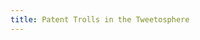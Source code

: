 ```yaml
---
title: Patent Trolls in the Tweetosphere
---
```


<link href='css/metricsgraphics.css' rel='stylesheet' type='text/css'>
<script src='https://ajax.googleapis.com/ajax/libs/jquery/1.11.1/jquery.min.js'></script>
<script src='https://cdnjs.cloudflare.com/ajax/libs/d3/3.4.11/d3.min.js' charset='utf-8'></script>
<script src='js/metricsgraphics.min.js'></script>
<script src='js/main.js'></script>


<xmp theme="journal" style="display:none;">

Patent Trolls in the Tweetosphere
=================================


Twitter Keyword Mentions 
------------------------
The figures below show a year-by-year breakdown of twitter mentions of particular keywords, as articulated by each graphic's respective legend. The sample size of each graphic is the entirety of the Twitter corpus for each graphic's respective year.


From the figure we see gradual inreases in the mentions of terms relating to patent trolls or patent assertion entities over time, which may correspond to the increasing popularity and user base of Twitter. However, we see significant spikes in mentions for the term "pae", or patent assertion entity, which occurs around the end of the first quarter of 2013. The trend dies down to a regular level by the end of the year but spikes again to the highest point in mid 2014. This correlates almost exactly with the Alice Corp vs CLS Bank Supreme Court case which many of the major technology companies were eager and actively urging to have heard by the Supreme Court. The case was argued in March of 2014 and decided in June. 


The Alice Corp case was highly anticipated by major players in the technology and software industry, as well as lawyers involved in patent litigation, and preliminary studies have shown a decrease in patent lawsuits since the ruling. It may be too early to tell if this case was the main cause of the decline but the ruling was significant enough to believe that it may be shifting the tactics of many "patent trolls" as more dubious software patents are likely to be covering unpatentable ideas and processes. This, along with increased publicity as shown by the Twitter mention proxy we present in the figures, will change the rate at which companies settle lawsuits or choose to fight them in court. 


We've also included important dates in the patent troll world over the last 5 years. Each landmark is denoted by a vertical line in the graph with a number associated with that line. The numbers correspond to the table at the end of this section.


<div class='container' style='width: 1200px'>
    <div id='mentions1-2010'></div>
    <div id='mentions1-2010_legend'></div>
    <div id='mentions1-2011'></div>
    <div id='mentions1-2011_legend'></div>
    <div id='mentions1-2012'></div>
    <div id='mentions1-2012_legend'></div>
    <div id='mentions1-2013'></div>
    <div id='mentions1-2013_legend'></div>
    <div id='mentions1-2014'></div>
    <div id='mentions1-2014_legend'></div>
</div>


---


Court Jurisdiction and Patent Lawsuits
--------------------------------------
From the analysis of patent lawsuits from 2010 to 2012 we discovered that there are about 10 primary entities that bring the majority of lawsuits, and these are heard, for the most part, in three court districts. Texas is the leading district in both years, with Delaware and California close behind. These three combine for 50% of all lawsuits in 2010 and then increased to 71% in 2012. The top 10 districts all saw increase in the overall number of lawsuits from 1483 in 2010, to 3787 in 2012. This is a dramatic increase in number that some researchers have argued is the result of new legislation that prohibits multiple defendents per lawsuit, meaning an individual suit must be filed for each person or entity implicated in the lawsuit.


Patent holding companies increased the most lawsuits of all eight categories described by the authors of the study, from 290 in 2010 to an astonishing 1728 in 2012. This category contains many of the entities described as "patent trolls" and the data show why their notoriety is on the rise. 


The data used for this section was gathered and made public as part of an academic study of non-practicing entities conducted by Christopher A. Cotropia, Jay P. Kesan, and David L. Schwartz. The website for their project can be found [here](http://npedata.com/), and the .csv files of their findings which we used can be found [here](https://github.com/WillChilds-Klein/cpsc183-final/tree/master/data/npe-data-project)



2010
----
| Patentee Category                          |E.D. Tex.  |D. Del.    |C.D. Cal.  |N.D. Cal.  |N.D. Ill.  |D.N.J.     |S.D.N.Y.   |D. Mass.   |M.D. Fla.  |D. Minn.   |Grand Total   |
| ------------------------------------------ | --------- | --------- | --------- | --------- | --------- | --------- | --------- | --------- | --------- | --------- | ------------ |
|6. Operating company                        |94         |190        |130        |103        |111        |125        |71         |55         |44         |52         |975           |
|5. Patent holding company                   |120        |40         |30         |23         |35         |9          |14         |3          |15         |1          |290           |
|2. Individual/family trust                  |21         |2          |21         |10         |4          |4          |5          |7          |4          |3          |81            |
|3. Large aggregator                         |20         |7          |1          |5          |3          |1          |2          |           |           |           |39            |
|4. Failed operating company/failed start-up |13         |2          |1          |9          |7          |           |1          |           |           |           |33            |
|8. Technology development company           |5          |5          |3          |10         |2          |1          |2          |1          |           |           |29            |
|7. IP Holding company of operating company  |4          |3          |3          |7          |           |1          |           |           |           |4          |22            |
|1. University/College                       |4          |2          |1          |2          |1          |1          |           |2          |           |           |13            |
|**Grand Total**                             |282        |251        |190        |169        |163        |142        |95         |68         |63         |60         |1483          |


| Patentee Category                          |E.D. Tex.  |D. Del.    |C.D. Cal.  |N.D. Cal.  |N.D. Ill.  |D.N.J.     |S.D.N.Y.   |D. Mass.   |M.D. Fla.  |D. Minn.   |
| ------------------------------------------ | --------- | --------- | --------- | --------- | --------- | --------- | --------- | --------- | --------- | --------- |
|6. Operating company                        |10%        |19%        |13%        |11%        |11%        |13%        |7%         |6%         |5%         |5%         |
|5. Patent holding company                   |41%        |14%        |10%        |8%         |12%        |3%         |5%         |1%         |5%         |0%         |
|2. Individual/family trust                  |26%        |2%         |26%        |12%        |5%         |5%         |6%         |9%         |5%         |4%         |
|3. Large aggregator                         |51%        |18%        |3%         |13%        |8%         |3%         |5%         |0%         |0%         |0%         |
|4. Failed operating company/failed start-up |39%        |6%         |3%         |27%        |21%        |0%         |3%         |0%         |0%         |0%         |
|8. Technology development company           |17%        |17%        |10%        |34%        |7%         |3%         |7%         |3%         |0%         |0%         |
|7. IP Holding company of operating company  |18%        |14%        |14%        |32%        |0%         |5%         |0%         |0%         |0%         |18%        |
|1. University/College                       |31%        |15%        |8%         |15%        |8%         |8%         |0%         |15%        |0%         |0%         |
|**Grand Total**                             |19%        |17%        |13%        |11%        |11%        |10%        |6%         |5%         |4%         |4%         |


<br>
2012
----
| Patentee Category                          |E.D. Tex.  |D. Del.    |C.D. Cal.  |N.D. Cal.  |N.D. Ill.  |D.N.J.     |S.D. Cal.  |S.D. Fla.  |S.D.N.Y.   |E.D. Va.   |Grand Total |
| ------------------------------------------ | --------- | --------- | --------- | --------- | --------- | --------- | --------- | --------- | --------- | --------- | ---------- |
|5. Patent holding company                   |719        |520        |168        |86         |65         |26         |5          |93         |11         |35         |1728        |
|6. Operating company                        |212        |305        |200        |112        |89         |107        |104        |29         |99         |36         |1293        |
|2. Individual/family trust                  |122        |35         |35         |19         |19         |4          |8          |1          |8          |7          |258         |
|3. Large aggregator                         |50         |46         |52         |20         |43         |4          |13         |5          |11         |           |244         |
|4. Failed operating company/failed start-up |121        |23         |2          |9          |           |           |1          |           |1          |1          |158         |
|8. Technology development company           |5          |44         |1          |10         |           |           |1          |           |           |6          |67          |
|1. University/College                       |5          |1          |           |2          |6          |4          |1          |3          |           |           |22          |
|7. IP Holding company of operating company  |1          |10         |4          |           |           |           |2          |           |           |           |17          |
|**Grand Total**                             |1235       |984        |462        |258        |222        |145        |135        |131        |130        |85         |3787        |


| Patentee Category                          |E.D. Tex.  |D. Del.    |C.D. Cal.  |N.D. Cal.  |N.D. Ill.  |D.N.J.     |S.D. Cal.  |S.D. Fla.  |S.D.N.Y.   |E.D. Va.   |
| ------------------------------------------ | --------- | --------- | --------- | --------- | --------- | --------- | --------- | --------- | --------- | --------- |
|5. Patent holding company                   |42%        |30%        |10%        |5%         |4%         |2%         |0%         |5%         |1%         |2%         |
|6. Operating company                        |16%        |24%        |15%        |9%         |7%         |8%         |8%         |2%         |8%         |3%         |
|2. Individual/family trust                  |47%        |14%        |14%        |7%         |7%         |2%         |3%         |0%         |3%         |3%         |
|3. Large aggregator                         |20%        |19%        |21%        |8%         |18%        |2%         |5%         |2%         |5%         |0%         |
|4. Failed operating company/failed start-up |77%        |15%        |1%         |6%         |0%         |0%         |1%         |0%         |1%         |1%         |
|8. Technology development company           |7%         |66%        |1%         |15%        |0%         |0%         |1%         |0%         |0%         |9%         |
|1. University/College                       |23%        |5%         |0%         |9%         |27%        |18%        |5%         |14%        |0%         |0%         |
|7. IP Holding company of operating company  |6%         |59%        |24%        |0%         |0%         |0%         |12%        |0%         |0%         |0%         |
|**Grand Total**                             |33%        |26%        |12%        |7%         |6%         |4%         |4%         |3%         |3%         |2%         |

<br>
---
<br>

Twitter Keyword Mentions by State (2010 - 2014)
-----------------------------------------------
This is a breakdown of total keyword mentions ("patent troll" OR "#patenttroll" OR "patent monitization entity", all case-insensitive) over the last 5 years. Again, this data is from the Twitter Firehose API, so it is representative of ALL tweets between 2010 and the time of this post's writing (12/21/14).


<div class='container' style='width: 1200px'>
    <div id='mentions-by-state'></div>
</div>


---


Twitter Keyword Sentiment by Year (2010 - 2014)
-----------------------------------------------
The following graphics show a year-by-year breakdown of sentiment for each of 4 keyword sets, as articulated by the graphics' respective legends. Topsy (the API we used to gather the data) calculates sentiment as a normalized score on the interval [0,100], with 0 being least favorable and 100 being most favorable. The score is calculated based on incidences of connotation-bearing words within the tweets ("awesome" = favorable, "annoying" = unfavorable, etc.). The same set of landmark events in the patent troll timeline which were used in the "mentions" section have been added to this set of graphics as well for reference and orientation.


<div class='container' style='width: 1200px'>
    <div id='sentiment-2010'></div>
    <div id='sentiment-2010_legend'></div>
    <div id='sentiment-2011'></div>
    <div id='sentiment-2011_legend'></div>
    <div id='sentiment-2012'></div>
    <div id='sentiment-2012_legend'></div>
    <div id='sentiment-2013'></div>
    <div id='sentiment-2013_legend'></div>
    <div id='sentiment-2014'></div>
    <div id='sentiment-2014_legend'></div>
</div>


---


Tools
-----
We gathered the data for this project using [pytopsy](https://github.com/WillChilds-Klein/cpsc183-final/tree/master/pytopsy), an original package built by [Will Childs-Klein](http://will.childs-kle.in) on top of standard [python](https://www.python.org/) and Kenneth Reitz's [Requests](http://docs.python-requests.org/en/latest/) package, to facilitate and automate querying [Topsy's REST API](http://api.topsy.com/doc/resources/) (which is in turn built on top of [Twitter's Firehose API](https://dev.twitter.com/streaming/firehose)) as well as cleaning the query results for display. We display our findings using Mozilla's fantastic [metricsgraphicsjs](http://metricsgraphicsjs.org/) library, which is built on top of d3. This page has been prettified courtesy of [strapdownjs](http://strapdownjs.com/), and is written almost entirely in [markdown](https://help.github.com/articles/github-flavored-markdown/). 


All code and data can be found on the project's GitHub [repository](https://github.com/WillChilds-Klein/cpsc183-final).

</xmp>

<script src="http://strapdownjs.com/v/0.2/strapdown.js"></script>
